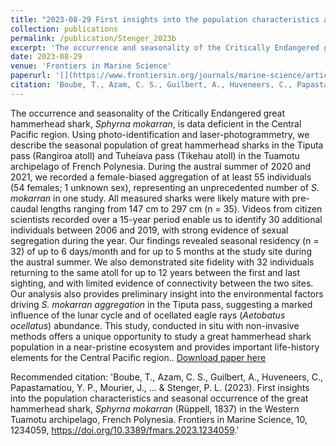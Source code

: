 ```yaml
---
title: "2023-08-29 First insights into the population characteristics and seasonal occurrence of the great hammerhead shark, <i>Sphyrna mokarran</i> (Rüppell, 1837) in the Western Tuamotu archipelago, French Polynesia."
collection: publications
permalink: /publication/Stenger_2023b
excerpt: 'The occurrence and seasonality of the Critically Endangered great hammerhead shark, <i>Sphyrna mokarran</i>, is data deficient in the Central Pacific region. Using photo-identification and laser-photogrammetry, we describe the seasonal population of great hammerhead sharks in the Tiputa pass (Rangiroa atoll) and Tuheiava pass (Tikehau atoll) in the Tuamotu archipelago of French Polynesia. During the austral summer of 2020 and 2021, we recorded a female-biased aggregation of at least 55 individuals (54 females; 1 unknown sex), representing an unprecedented number of <i>S. mokarran</i> in one study. All measured sharks were likely mature with pre-caudal lengths ranging from 147 cm to 297 cm (n = 35). Videos from citizen scientists recorded over a 15-year period enable us to identify 30 additional individuals between 2006 and 2019, with strong evidence of sexual segregation during the year. Our findings revealed seasonal residency (n = 32) of up to 6 days/month and for up to 5 months at the study site during the austral summer. We also demonstrated site fidelity with 32 individuals returning to the same atoll for up to 12 years between the first and last sighting, and with limited evidence of connectivity between the two sites. Our analysis also provides preliminary insight into the environmental factors driving <i>S. mokarran aggregation</i> in the Tiputa pass, suggesting a marked influence of the lunar cycle and of ocellated eagle rays (<i>Aetobatus ocellatus</i>) abundance. This study, conducted in situ with non-invasive methods offers a unique opportunity to study a great hammerhead shark population in a near-pristine ecosystem and provides important life-history elements for the Central Pacific region.'
date: 2023-08-29
venue: 'Frontiers in Marine Science'
paperurl: '[](https://www.frontiersin.org/journals/marine-science/articles/10.3389/fmars.2023.1234059/full)'
citation: 'Boube, T., Azam, C. S., Guilbert, A., Huveneers, C., Papastamatiou, Y. P., Mourier, J., ... & Stenger, P. L. (2023). First insights into the population characteristics and seasonal occurrence of the great hammerhead shark, <i>Sphyrna mokarran</i> (Rüppell, 1837) in the Western Tuamotu archipelago, French Polynesia. Frontiers in Marine Science, 10, 1234059, https://doi.org/10.3389/fmars.2023.1234059.'
---
```

The occurrence and seasonality of the Critically Endangered great hammerhead shark, <i>Sphyrna mokarran</i>, is data deficient in the Central Pacific region. Using photo-identification and laser-photogrammetry, we describe the seasonal population of great hammerhead sharks in the Tiputa pass (Rangiroa atoll) and Tuheiava pass (Tikehau atoll) in the Tuamotu archipelago of French Polynesia. During the austral summer of 2020 and 2021, we recorded a female-biased aggregation of at least 55 individuals (54 females; 1 unknown sex), representing an unprecedented number of <i>S. mokarran</i> in one study. All measured sharks were likely mature with pre-caudal lengths ranging from 147 cm to 297 cm (n = 35). Videos from citizen scientists recorded over a 15-year period enable us to identify 30 additional individuals between 2006 and 2019, with strong evidence of sexual segregation during the year. Our findings revealed seasonal residency (n = 32) of up to 6 days/month and for up to 5 months at the study site during the austral summer. We also demonstrated site fidelity with 32 individuals returning to the same atoll for up to 12 years between the first and last sighting, and with limited evidence of connectivity between the two sites. Our analysis also provides preliminary insight into the environmental factors driving <i>S. mokarran aggregation</i> in the Tiputa pass, suggesting a marked influence of the lunar cycle and of ocellated eagle rays (<i>Aetobatus ocellatus</i>) abundance. This study, conducted in situ with non-invasive methods offers a unique opportunity to study a great hammerhead shark population in a near-pristine ecosystem and provides important life-history elements for the Central Pacific region..
[Download paper here](https://www.frontiersin.org/journals/marine-science/articles/10.3389/fmars.2023.1234059/full)

Recommended citation: 'Boube, T., Azam, C. S., Guilbert, A., Huveneers, C., Papastamatiou, Y. P., Mourier, J., ... & Stenger, P. L. (2023). First insights into the population characteristics and seasonal occurrence of the great hammerhead shark, <i>Sphyrna mokarran</i> (Rüppell, 1837) in the Western Tuamotu archipelago, French Polynesia. Frontiers in Marine Science, 10, 1234059, https://doi.org/10.3389/fmars.2023.1234059.'



